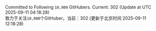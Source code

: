 Committed to Following `10,000` GitHubers. Current: <!-- FOLLOWING_COUNT -->302<!-- FOLLOWING_COUNT --> (Update at UTC <!-- LAST_UPDATED -->2025-09-11 04:18:28<!-- LAST_UPDATED -->)<br>
致力于关注`10,000`个GitHuber。当前：<!-- FOLLOWING_COUNT -->302<!-- FOLLOWING_COUNT --> (更新于北京时间 <!-- LAST_UPDATED_CST -->2025-09-11 12:18:28<!-- LAST_UPDATED_CST -->)
